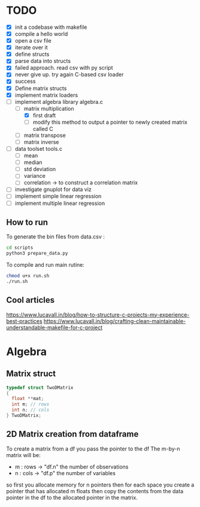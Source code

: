 # TODO

- [x] init a codebase with makefile
- [x] compile a hello world
- [x] open a csv file
- [x] iterate over it
- [x] define structs
- [x] parse data into structs
- [x] failed approach. read csv with py script
- [x] never give up. try again C-based csv loader
- [x] success
- [x] Define matrix structs
- [x] implement matrix loaders
- [ ] implement algebra library algebra.c
  - [ ] matrix multiplication
    - [x] first draft
    - [ ] modify this method to output a pointer to newly created matrix called C
  - [ ] matrix transpose
  - [ ] matrix inverse
- [ ] data toolset tools.c
  - [ ] mean
  - [ ] median
  - [ ] std deviation
  - [ ] variance
  - [ ] correlation -> to construct a correlation matrix
- [ ] investigate gnuplot for data viz
- [ ] implement simple linear regression
- [ ] implement multiple linear regression

## How to run

To generate the bin files from data.csv :

```bash
cd scripts
python3 prepare_data.py
```

To compile and run main rutine:

```bash
chmod u+x run.sh
./run.sh
```

## Cool articles

https://www.lucavall.in/blog/how-to-structure-c-projects-my-experience-best-practices
https://www.lucavall.in/blog/crafting-clean-maintainable-understandable-makefile-for-c-project

# Algebra

## Matrix struct

```c
typedef struct TwoDMatrix
{
  float **mat;
  int m; // rows
  int n; // cols
} TwoDMatrix;
```

## 2D Matrix creation from dataframe

To create a matrix from a df you pass the pointer to the df
The m-by-n matrix will be:

- m : rows -> "df.n" the number of observations
- n : cols -> "df.p" the number of variables

so first you allocate memory for n pointers
then for each space you create a pointer that has allocated m floats
then copy the contents from the data pointer in the df to the allocated pointer in the matrix.
